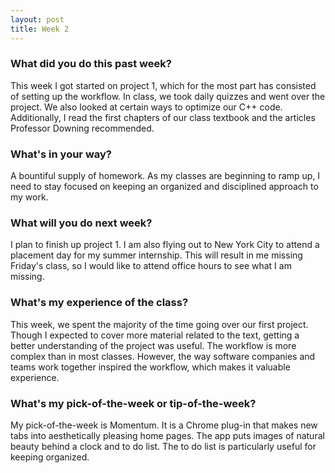 ```yaml
---
layout: post
title: Week 2
---
```


### What did you do this past week?

This week I got started on project 1, which for the most part has consisted of setting up the workflow. In class, we took daily quizzes and went over the project. We also looked at certain ways to optimize our C++ code. Additionally, I read the first chapters of our class textbook and the articles Professor Downing recommended.

### What's in your way?

A bountiful supply of homework. As my classes are beginning to ramp up, I need to stay focused on keeping an organized and disciplined approach to my work.

### What will you do next week?

I plan to finish up project 1. I am also flying out to New York City to attend a placement day for my summer internship. This will result in me missing Friday's class, so I would like to attend office hours to see what I am missing.

### What's my experience of the class?

This week, we spent the majority of the time going over our first project. Though I expected to cover more material related to the text, getting a better understanding of the project was useful. The workflow is more complex than in most classes. However, the way software companies and teams work together inspired the workflow, which makes it valuable experience.  

### What's my pick-of-the-week or tip-of-the-week?

My pick-of-the-week is Momentum. It is a Chrome plug-in that makes new tabs into aesthetically pleasing home pages. The app puts images of natural beauty behind a clock and to do list. The to do list is particularly useful for keeping organized. 
